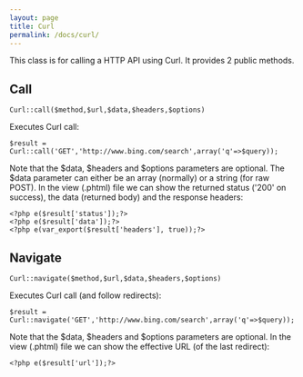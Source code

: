 ```yaml
---
layout: page
title: Curl
permalink: /docs/curl/
---
```


This class is for calling a HTTP API using Curl. It provides 2 public methods.

## Call

```
Curl::call($method,$url,$data,$headers,$options)
```

Executes Curl call:

```
$result = Curl::call('GET','http://www.bing.com/search',array('q'=>$query));
```

Note that the $data, $headers and $options parameters are optional. The $data parameter can either be an array (normally) or a string (for raw POST). In the view (.phtml) file we can show the returned status ('200' on success), the data (returned body) and the response headers:

```
<?php e($result['status']);?>
<?php e($result['data']);?>
<?php e(var_export($result['headers'], true));?>

```

## Navigate

```
Curl::navigate($method,$url,$data,$headers,$options)
```

Executes Curl call (and follow redirects):

```
$result = Curl::navigate('GET','http://www.bing.com/search',array('q'=>$query));
```

Note that the $data, $headers and $options parameters are optional. In the view (.phtml) file we can show the effective URL (of the last redirect):

```
<?php e($result['url']);?>
```